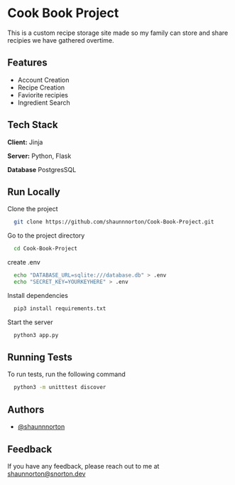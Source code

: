 # Cook Book Project

This is a custom recipe storage site made so my family can store and share recipies we have gathered overtime.

## Features

- Account Creation
- Recipe Creation
- Faviorite recipies
- Ingredient Search

## Tech Stack

**Client:** Jinja

**Server:** Python, Flask

**Database** PostgresSQL

## Run Locally

Clone the project

```bash
  git clone https://github.com/shaunnnorton/Cook-Book-Project.git
```

Go to the project directory

```bash
  cd Cook-Book-Project
```

create .env

```bash
  echo "DATABASE_URL=sqlite:///database.db" > .env
  echo "SECRET_KEY=YOURKEYHERE" > .env
```

Install dependencies

```bash
  pip3 install requirements.txt
```

Start the server

```bash
  python3 app.py
```

## Running Tests

To run tests, run the following command

```bash
  python3 -m unitttest discover
```

## Authors

- [@shaunnnorton](https://www.github.com/shaunnnorton)

## Feedback

If you have any feedback, please reach out to me at shaunnorton@snorton.dev
